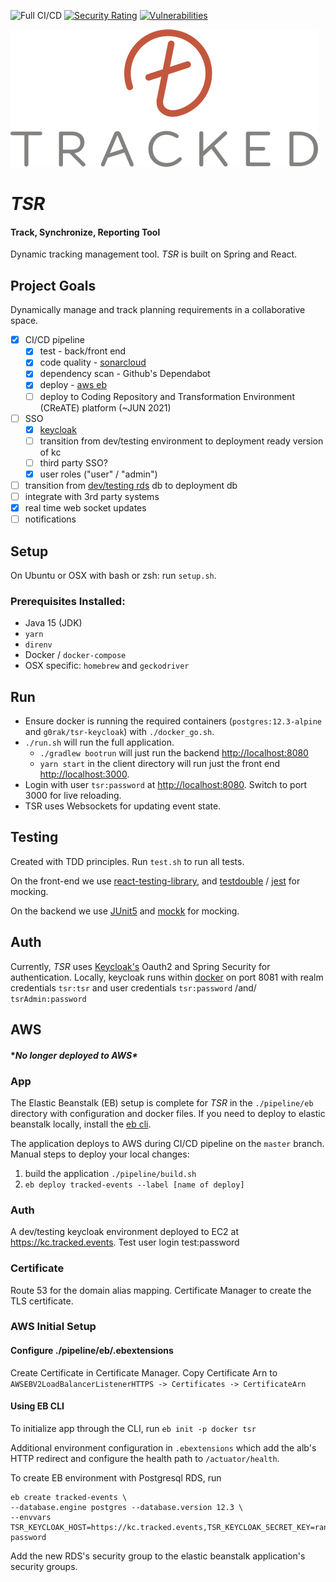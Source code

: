 ![Full CI/CD](https://github.com/gorhack/tsr/workflows/Full%20CI/CD/badge.svg)
[![Security Rating](https://sonarcloud.io/api/project_badges/measure?project=gorhack_tsr&metric=security_rating)](https://sonarcloud.io/dashboard?id=gorhack_tsr)
[![Vulnerabilities](https://sonarcloud.io/api/project_badges/measure?project=gorhack_tsr&metric=vulnerabilities)](https://sonarcloud.io/dashboard?id=gorhack_tsr)

![](logo/logo492.png)
# _TSR_
#### Track, Synchronize, Reporting Tool
Dynamic tracking management tool. _TSR_ is built on Spring and React.

## Project Goals
Dynamically manage and track planning requirements in a collaborative space.
- [x] CI/CD pipeline
    - [x] test - back/front end
    - [x] code quality - [sonarcloud](https://sonarcloud.io/dashboard?id=gorhack_tsr)
    - [x] dependency scan - Github's Dependabot
    - [x] deploy - [aws eb](https://tracked.events)
    - [ ] deploy to Coding Repository and Transformation Environment (CReATE) platform (~JUN 2021)
- [ ] SSO
    - [x] [keycloak](http://alcesleo.github.io/2020/01/30/setting-up-keycloak-on-aws/)
    - [ ] transition from dev/testing environment to deployment ready version of kc
    - [ ] third party SSO?
    - [x] user roles ("user" / "admin")
- [ ] transition from [dev/testing rds](https://docs.aws.amazon.com/elasticbeanstalk/latest/dg/using-features.managing.db.html?icmpid=docs_elasticbeanstalk_console)
db to deployment db
- [ ] integrate with 3rd party systems
- [x] real time web socket updates
- [ ] notifications

## Setup
On Ubuntu or OSX with bash or zsh: run `setup.sh`.

### Prerequisites Installed:
 - Java 15 (JDK)
 - `yarn`
 - `direnv`
 - Docker / `docker-compose`
 - OSX specific: `homebrew` and `geckodriver`

## Run
 - Ensure docker is running the required containers (`postgres:12.3-alpine` and
   `g0rak/tsr-keycloak`) with `./docker_go.sh`.
 - `./run.sh` will run the full application.
   - `./gradlew bootrun` will just run the backend <http://localhost:8080>
   - `yarn start` in the client directory will run just the front end <http://localhost:3000>.
 - Login with user `tsr:password` at <http://localhost:8080>. Switch to port 3000 for live
   reloading.
 - TSR uses Websockets for updating event state.

## Testing
Created with TDD principles. Run `test.sh` to run all tests.

On the front-end we use [react-testing-library](https://testing-library.com/docs/react-testing-library/intro), and
[testdouble](https://github.com/testdouble/testdouble.js) / [jest](https://jestjs.io) for mocking.

On the backend we use [JUnit5](https://junit.org/junit5/docs/current/user-guide/) and [mockk](https://mockk.io) for
mocking.

## Auth
Currently, _TSR_ uses [Keycloak's](https://www.keycloak.org) Oauth2 and Spring Security for
authentication. Locally, keycloak runs within [docker](https://hub.docker.com/repository/docker/g0rak/tsr-keycloak)
on port 8081 with realm credentials `tsr:tsr` and user credentials `tsr:password` /and/
`tsrAdmin:password`

## AWS
#### **No longer deployed to AWS\**
### App
The Elastic Beanstalk (EB) setup is complete for _TSR_ in the `./pipeline/eb` directory with configuration and docker
files. If you need to deploy to elastic beanstalk locally, install the
[eb cli](https://docs.aws.amazon.com/elasticbeanstalk/latest/dg/eb-cli3-install.html).

The application deploys to AWS during CI/CD pipeline on the `master` branch. Manual steps to deploy your
local changes:
1. build the application `./pipeline/build.sh`
1. `eb deploy tracked-events --label [name of deploy]`

### Auth
A dev/testing keycloak environment deployed to EC2 at https://kc.tracked.events. Test user login test:password

### Certificate
Route 53 for the domain alias mapping. Certificate Manager to create the TLS certificate.

### AWS Initial Setup

#### Configure ./pipeline/eb/.ebextensions

Create Certificate in Certificate Manager. Copy Certificate Arn to `AWSEBV2LoadBalancerListenerHTTPS -> Certificates ->
CertificateArn`

#### Using EB CLI
To initialize app through the CLI, run `eb init -p docker tsr`

Additional environment configuration in `.ebextensions` which add the alb's HTTP redirect and configure the health path
to `/actuator/health`.

To create EB environment with Postgresql RDS, run
```
eb create tracked-events \
--database.engine postgres --database.version 12.3 \
--envvars TSR_KEYCLOAK_HOST=https://kc.tracked.events,TSR_KEYCLOAK_SECRET_KEY=random-password
```

Add the new RDS's security group to the elastic beanstalk application's security groups.